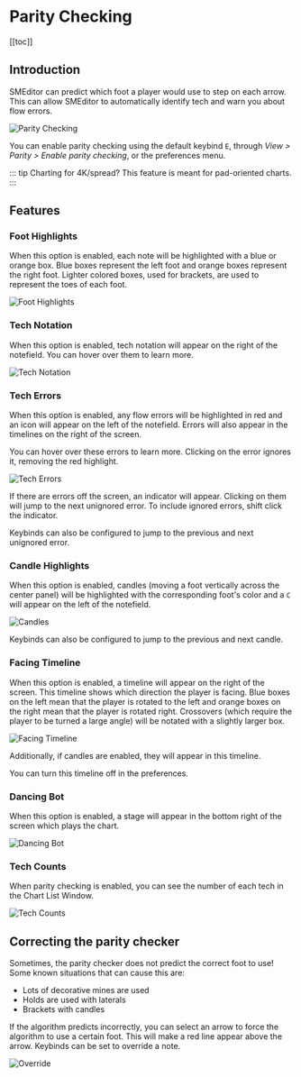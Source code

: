 # Parity Checking

[[toc]]

## Introduction

SMEditor can predict which foot a player would use to step on each arrow. This can allow
SMEditor to automatically identify tech and warn you about flow errors.

![Parity Checking](assets/parity/intro.png)

You can enable parity checking using the default keybind `E`, through *View > Parity > Enable parity checking*,
or the preferences menu.

::: tip
Charting for 4K/spread? This feature is meant for pad-oriented charts.
:::

## Features

### Foot Highlights

When this option is enabled, each note will be highlighted with a blue or orange box.
Blue boxes represent the left foot and orange boxes represent the right foot. Lighter
colored boxes, used for brackets, are used to represent the toes of each foot.

![Foot Highlights](assets/parity/highlights.png)

### Tech Notation

When this option is enabled, tech notation will appear on the right of the notefield.
You can hover over them to learn more.

![Tech Notation](assets/parity/notation.gif)

### Tech Errors

When this option is enabled, any flow errors will be highlighted in red and an icon will appear
on the left of the notefield. Errors will also appear in the timelines on the right of the screen.

You can hover over these errors to learn more. Clicking on the error ignores it, removing the red highlight.

![Tech Errors](assets/parity/errors.gif)

If there are errors off the screen, an indicator will appear. Clicking on them will jump to the next
unignored error. To include ignored errors, shift click the indicator.

Keybinds can also be configured to jump to the previous and next unignored error.

### Candle Highlights

When this option is enabled, candles (moving a foot vertically across the center panel) will be highlighted
with the corresponding foot's color and a `C` will appear on the left of the notefield.

![Candles](assets/parity/candles.png)

Keybinds can also be configured to jump to the previous and next candle.

### Facing Timeline

When this option is enabled, a timeline will appear on the right of the screen. This timeline
shows which direction the player is facing. Blue boxes on the left mean that the player is rotated
to the left and orange boxes on the right mean that the player is rotated right.
Crossovers (which require the player to be turned a large angle) will be notated with a slightly larger box.

![Facing Timeline](assets/parity/timeline.png)

Additionally, if candles are enabled, they will appear in this timeline.

You can turn this timeline off in the preferences.

### Dancing Bot

When this option is enabled, a stage will appear in the bottom right of the screen which plays the chart.

![Dancing Bot](assets/parity/bot.gif)

### Tech Counts

When parity checking is enabled, you can see the number of each tech in the Chart List Window.

![Tech Counts](assets/parity/counts.png)

## Correcting the parity checker

Sometimes, the parity checker does not predict the correct foot to use! Some known situations that can cause this are:
- Lots of decorative mines are used
- Holds are used with laterals
- Brackets with candles

If the algorithm predicts incorrectly, you can select an arrow to force the algorithm to use a certain foot. This
will make a red line appear above the arrow. Keybinds can be set to override a note.

![Override](assets/parity/override.gif)
